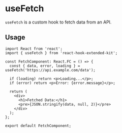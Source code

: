 # useFetch

`useFetch` is a custom hook to fetch data from an API.

## Usage <!-- {docsify-ignore} -->

```tsx
import React from 'react';
import { useFetch } from 'react-hook-extended-kit';

const FetchComponent: React.FC = () => {
  const { data, error, loading } = useFetch('https://api.example.com/data');

  if (loading) return <p>Loading...</p>;
  if (error) return <p>Error: {error.message}</p>;

  return (
    <div>
      <h1>Fetched Data:</h1>
      <pre>{JSON.stringify(data, null, 2)}</pre>
    </div>
  );
};

export default FetchComponent;
```
